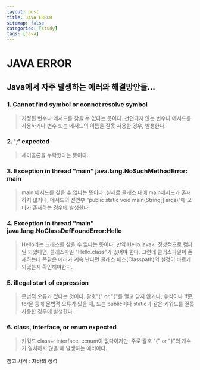 ```yaml
---
layout: post
title: JAVA ERROR
sitemap: false
categories: [study]
tags: [java]
---
```

# JAVA ERROR

## Java에서 자주 발생하는 에러와 해결방안들...

### 1. Cannot find symbol or connot resolve symbol 
> 지정된 변수나 메서드를 찾을 수 없다는 뜻이다.
선언되지 않는 변수나 메서드를 사용하거나 변수 또는 메서드의 이름을 잘못 사용한 경우, 발생한다.

### 2. ';' expected
> 세미콜론을 누락했다는 뜻이다.

### 3. Exception in thread "main" java.lang.NoSuchMethodError: main
> main 메서드를 찾을 수 없다는 뜻이다.
실제로 클래스 내에 main메서드가 존재하지 않거나, 
메서드의 선언부 "public static void main(String[] args)"에 오타가 존재하는 경우에 발생한다.

### 4. Exception in thread "main" java.lang.NoClassDefFoundError:Hello
> Hello라는 크래스를 찾을 수 없다는 뜻이다. 
만약 Hello.java가 정상적으로 컴파일 되었다면, 클래스파일 "Hello.class"가 있어야 한다. 
그런데 클래스파일이 존재하는데 똑같은 에러가 계속 난다면 클래스 패스(Classpath)의 설정이 바르게 되었는지 확인해야한다. 

### 5. illegal start of expression 
> 문법적 오류가 있다는 것이다.
괄호"(" or "{"를 열고 닫지 않거나, 수식이나 if문, for문 등에 문법적 오류가 있을 때,
또는 public이나 static과 같은 키워드를 잘못 사용한 경우에 발생한다. 

### 6. class, interface, or enum expected
> 키워드 class나 interface, ecnum이 없다이지만, 
주로 괄호 "{" or "}"의 개수가 일치하지 않을 때 발생하는 에러이다. 






참고 서적 : 자바의 정석 





